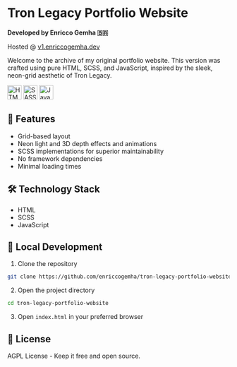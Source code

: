 # Tron Legacy Portfolio Website

**Developed by Enricco Gemha 🇧🇷**

Hosted @ [v1.enriccogemha.dev](https://v1.enriccogemha.dev)

Welcome to the archive of my original portfolio website. This version was crafted using pure HTML, SCSS, and JavaScript, inspired by the sleek, neon-grid aesthetic of Tron Legacy.

<img src="https://camo.githubusercontent.com/6b8a65d4889db7ba2a2a0bae9f570c202cc386d37e218b22b9055531833bf4e6/68747470733a2f2f6564656e742e6769746875622e696f2f537570657254696e7949636f6e732f696d616765732f7376672f68746d6c352e737667" width="32" height="32" alt="HTML icon" /> <img src="https://camo.githubusercontent.com/707e1fe4b1b531c9c8b56f729cc1088851e301f94f88f6cf4b166eb8a5a543db/68747470733a2f2f6564656e742e6769746875622e696f2f537570657254696e7949636f6e732f696d616765732f7376672f736173732e737667" width="32" height="32" alt="SASS icon" /> <img src="https://camo.githubusercontent.com/5a5f5779919b90579d121551d0521cda87c06534a0218a2f21883c438daf6cc1/68747470733a2f2f6564656e742e6769746875622e696f2f537570657254696e7949636f6e732f696d616765732f7376672f6a6176617363726970742e737667" width="32" height="32" alt="JavaScript icon" />

## 🌟 Features

- Grid-based layout
- Neon light and 3D depth effects and animations
- SCSS implementations for superior maintainability
- No framework dependencies
- Minimal loading times

## 🛠️ Technology Stack

- HTML
- SCSS
- JavaScript

## 🚀 Local Development

1. Clone the repository
```bash
git clone https://github.com/enriccogemha/tron-legacy-portfolio-website.git
```

2. Open the project directory
```bash
cd tron-legacy-portfolio-website
```

3. Open `index.html` in your preferred browser

## 📜 License

AGPL License - Keep it free and open source.






